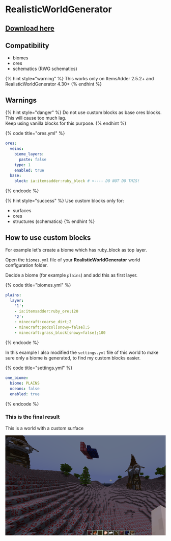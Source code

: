 # RealisticWorldGenerator

## [Download here](https://www.spigotmc.org/resources/realisticworldgenerator-1-8-8-1-16-x.15905/)

## Compatibility

* biomes
* ores
* schematics (RWG schematics)

{% hint style="warning" %}
This works only on ItemsAdder 2.5.2+ and RealisticWorldGenerator 4.30+
{% endhint %}

## Warnings

{% hint style="danger" %}
Do not use custom blocks as base ores blocks. This will cause too much lag.\
Keep using vanilla blocks for this purpose.
{% endhint %}

{% code title="ores.yml" %}
```yaml
ores:
  veins:
    biome_layers:
      paste: false
    type: 1
    enabled: true
  base:
    block: ia:itemsadder:ruby_block # <---- DO NOT DO THIS!
```
{% endcode %}

{% hint style="success" %}
Use custom blocks only for:

* surfaces
* ores
* structures (schematics)
{% endhint %}

## How to use custom blocks

For example let's create a biome which has ruby\_block as top layer.

Open the `biomes.yml` file of your **RealisticWorldGenerator** world configuration folder.

Decide a biome (for example `plains`) and add this as first layer.

{% code title="biomes.yml" %}
```yaml
plains:
  layer:
    '1':
    - ia:itemsadder:ruby_ore;120
    '2':
    - minecraft:coarse_dirt;2
    - minecraft:podzol[snowy=false];5
    - minecraft:grass_block[snowy=false];100
```
{% endcode %}

In this example I also modified the `settings.yml` file of this world to make sure only a biome is generated, to find my custom blocks easier.

{% code title="settings.yml" %}
```yaml
one_biome:
  biome: PLAINS
  oceans: false
  enabled: true
```
{% endcode %}

### This is the final result

This is a world with a custom surface

![](<../../.gitbook/assets/image (41) (1).png>)



